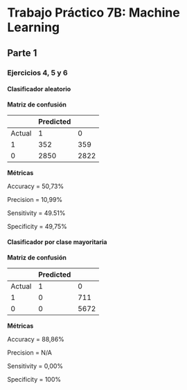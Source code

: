 # Trabajo Práctico 7B: Machine Learning


## Parte 1


### Ejercicios 4, 5 y 6

#### Clasificador aleatorio

**Matriz de confusión**

|        | Predicted |      |
|--------|-----------|------|
| Actual | 1         | 0    |
| 1      | 352       | 359  |
| 0      | 2850      | 2822 |

**Métricas**

Accuracy = 50,73%

Precision = 10,99%

Sensitivity = 49.51%

Specificity = 49,75%


#### Clasificador por clase mayoritaria

**Matriz de confusión**

|        | Predicted |      |
|--------|-----------|------|
| Actual | 1         | 0    |
| 1      | 0         | 711  |
| 0      | 0         | 5672 |

**Métricas**

Accuracy = 88,86%

Precision = N/A

Sensitivity = 0,00%

Specificity = 100%
